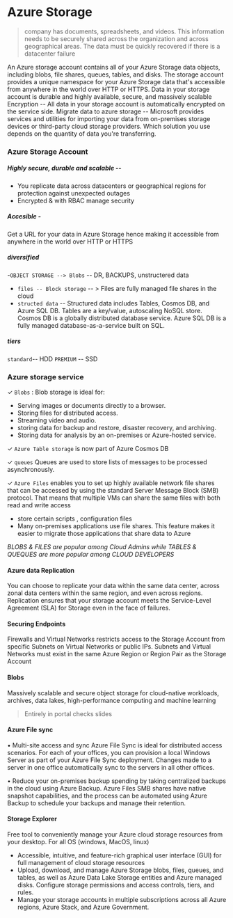 # Azure Storage
> company has documents, spreadsheets, and videos. This information needs to be securely shared across the organization and across geographical areas. The data must be quickly recovered if there is a datacenter failure


An Azure storage account contains all of your Azure Storage data objects, including blobs, file shares, queues, tables, and disks. The storage account provides a unique namespace for your Azure Storage data that's accessible from anywhere in the world over HTTP or HTTPS. Data in your storage account is durable and highly available, secure, and massively scalable
Encryption -- All data in your storage account is automatically encrypted on the service side.
Migrate data to azure storage -- Microsoft provides services and utilities for importing your data from on-premises storage devices or third-party cloud storage providers. Which solution you use depends on the quantity of data you're transferring.

### Azure Storage Account
##### Highly secure, durable and scalable -- 
- You replicate data across datacenters or geographical regions for protection against unexpected outages
- Encrypted & with RBAC manage security

##### Accesible - 
Get a URL for your data in Azure Storage hence making it  accessible from anywhere in the world over HTTP or HTTPS

##### diversified
-`OBJECT STORAGE --> Blobs` -- DR, BACKUPS, unstructered data
- `files -- Block storage` -- > Files are fully managed file shares in the cloud
- `structed data` -- Structured data includes Tables, Cosmos DB, and Azure SQL DB. Tables are a key/value, autoscaling NoSQL store. Cosmos DB is a globally distributed database service. Azure SQL DB is a fully managed database-as-a-service built on SQL.

##### tiers 
`standard`-- HDD
`PREMIUM` -- SSD

### Azure storage service

✓ `Blobs` : Blob storage is ideal for:

- Serving images or documents directly to a browser.
- Storing files for distributed access.
- Streaming video and audio.
- storing data for backup and restore, disaster recovery, and archiving.
- Storing data for analysis by an on-premises or Azure-hosted service.

✓ `Azure Table storage` is now part of Azure Cosmos DB

✓ `queues` Queues are used to store lists of messages to be processed asynchronously.

✓ `Azure Files` enables you to set up highly available network file shares that can be accessed by using the standard Server Message Block (SMB) protocol. That means that multiple VMs can share the same files with both read and write access
-  store certain scripts , configuration files 
- Many on-premises applications use file shares. This feature makes it easier to migrate those applications that share data to Azure

*BLOBS & FILES are popular among Cloud Admins while TABLES & QUEQUES are more popular among CLOUD DEVELOPERS*

#### Azure data Replication 
You can choose to replicate your data within the same data center, across zonal data centers within the same region, and even across regions. Replication ensures that your storage account meets the Service-Level Agreement (SLA) for Storage even in the face of failures.

#### Securing Endpoints
Firewalls and Virtual Networks restricts access to the Storage Account from specific Subnets on Virtual Networks or public IPs.
Subnets and Virtual Networks must exist in the same Azure Region or Region Pair as the Storage Account

#### Blobs
Massively scalable and secure object storage for cloud-native workloads, archives, data lakes, high-performance computing and machine learning

> Entirely in portal checks slides

#### Azure File sync

• Multi-site access and sync
Azure File Sync is ideal for distributed access scenarios. For each of your offices, you can provision a local Windows Server as part of your Azure File Sync deployment. Changes made to a server in one office automatically sync to the servers in all other offices.

• Reduce your on-premises backup spending by taking centralized backups in the cloud using Azure Backup. Azure Files SMB shares have native snapshot capabilities, and the process can be automated using Azure Backup to schedule your backups and manage their retention. 

#### Storage Explorer 
Free tool to conveniently manage your Azure cloud storage resources from your desktop. For all OS (windows, MacOS, linux)
- Accessible, intuitive, and feature-rich graphical user interface (GUI) for full management of cloud storage resources
- Upload, download, and manage Azure Storage blobs, files, queues, and tables, as well as Azure Data Lake Storage entities and Azure managed disks. Configure storage permissions and access controls, tiers, and rules.
- Manage your storage accounts in multiple subscriptions across all Azure regions, Azure Stack, and Azure Government.
